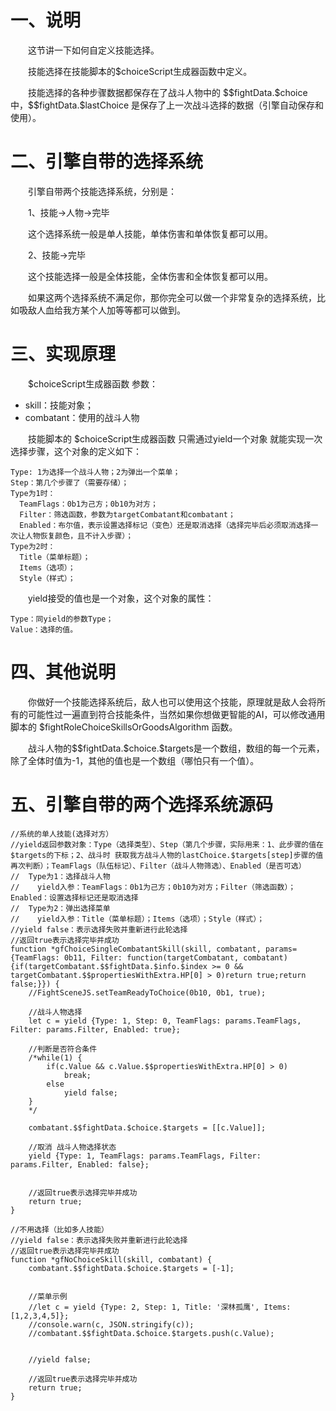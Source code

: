 # 一、说明

&emsp;&emsp;这节讲一下如何自定义技能选择。

&emsp;&emsp;技能选择在技能脚本的\$choiceScript生成器函数中定义。

&emsp;&emsp;技能选择的各种步骤数据都保存在了战斗人物中的 \$\$fightData.\$choice 中，\$\$fightData.$lastChoice 是保存了上一次战斗选择的数据（引擎自动保存和使用）。

# 二、引擎自带的选择系统

&emsp;&emsp;引擎自带两个技能选择系统，分别是：

&emsp;&emsp;1、技能->人物->完毕

&emsp;&emsp;这个选择系统一般是单人技能，单体伤害和单体恢复都可以用。

&emsp;&emsp;2、技能->完毕

&emsp;&emsp;这个技能选择一般是全体技能，全体伤害和全体恢复都可以用。

&emsp;&emsp;如果这两个选择系统不满足你，那你完全可以做一个非常复杂的选择系统，比如吸敌人血给我方某个人加等等都可以做到。

# 三、实现原理

&emsp;&emsp;\$choiceScript生成器函数 参数：

* skill：技能对象；
* combatant：使用的战斗人物

&emsp;&emsp;技能脚本的 $choiceScript生成器函数 只需通过yield一个对象 就能实现一次选择步骤，这个对象的定义如下：

```
Type: 1为选择一个战斗人物；2为弹出一个菜单；
Step：第几个步骤了（需要存储）；
Type为1时：
  TeamFlags：0b1为己方；0b10为对方；
  Filter：筛选函数，参数为targetCombatant和combatant；
  Enabled：布尔值，表示设置选择标记（变色）还是取消选择（选择完毕后必须取消选择一次让人物恢复颜色，且不计入步骤）；
Type为2时：
  Title（菜单标题）；
  Items（选项）；
  Style（样式）；
```

&emsp;&emsp;yield接受的值也是一个对象，这个对象的属性：

```
Type：同yield的参数Type；
Value：选择的值。
```

# 四、其他说明

&emsp;&emsp;你做好一个技能选择系统后，敌人也可以使用这个技能，原理就是敌人会将所有的可能性过一遍直到符合技能条件，当然如果你想做更智能的AI，可以修改通用脚本的 \$fightRoleChoiceSkillsOrGoodsAlgorithm 函数。

&emsp;&emsp;战斗人物的\$\$fightData.\$choice.\$targets是一个数组，数组的每一个元素，除了全体时值为-1，其他的值也是一个数组（哪怕只有一个值）。

# 五、引擎自带的两个选择系统源码

```
//系统的单人技能(选择对方）
//yield返回参数对象：Type（选择类型）、Step（第几个步骤，实际用来：1、此步骤的值在$targets的下标；2、战斗时 获取我方战斗人物的lastChoice.$targets[step]步骤的值 再次判断）；TeamFlags（队伍标记）、Filter（战斗人物筛选）、Enabled（是否可选）
//  Type为1：选择战斗人物
//    yield入参：TeamFlags：0b1为己方；0b10为对方；Filter（筛选函数）；Enabled：设置选择标记还是取消选择
//  Type为2：弹出选择菜单
//    yield入参：Title（菜单标题）；Items（选项）；Style（样式）；
//yield false：表示选择失败并重新进行此轮选择
//返回true表示选择完毕并成功
function *gfChoiceSingleCombatantSkill(skill, combatant, params={TeamFlags: 0b11, Filter: function(targetCombatant, combatant){if(targetCombatant.$$fightData.$info.$index >= 0 && targetCombatant.$$propertiesWithExtra.HP[0] > 0)return true;return false;}}) {
    //FightSceneJS.setTeamReadyToChoice(0b10, 0b1, true);

    //战斗人物选择
    let c = yield {Type: 1, Step: 0, TeamFlags: params.TeamFlags, Filter: params.Filter, Enabled: true};

    //判断是否符合条件
    /*while(1) {
        if(c.Value && c.Value.$$propertiesWithExtra.HP[0] > 0)
            break;
        else
            yield false;
    }
    */

    combatant.$$fightData.$choice.$targets = [[c.Value]];

    //取消 战斗人物选择状态
    yield {Type: 1, TeamFlags: params.TeamFlags, Filter: params.Filter, Enabled: false};


    //返回true表示选择完毕并成功
    return true;
}

//不用选择（比如多人技能）
//yield false：表示选择失败并重新进行此轮选择
//返回true表示选择完毕并成功
function *gfNoChoiceSkill(skill, combatant) {
    combatant.$$fightData.$choice.$targets = [-1];


    //菜单示例
    //let c = yield {Type: 2, Step: 1, Title: '深林孤鹰', Items: [1,2,3,4,5]};
    //console.warn(c, JSON.stringify(c));
    //combatant.$$fightData.$choice.$targets.push(c.Value);


    //yield false;

    //返回true表示选择完毕并成功
    return true;
}


```
